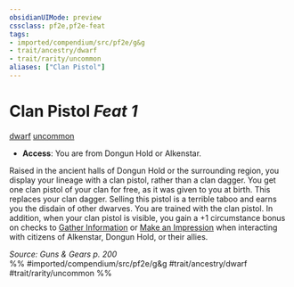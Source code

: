 ```yaml
---
obsidianUIMode: preview
cssclass: pf2e,pf2e-feat
tags:
- imported/compendium/src/pf2e/g&g
- trait/ancestry/dwarf
- trait/rarity/uncommon
aliases: ["Clan Pistol"]
---
```

# Clan Pistol  *Feat 1*  
[dwarf](dwarf.md)  [uncommon](uncommon.md)  

- **Access**: You are from Dongun Hold or Alkenstar.

Raised in the ancient halls of Dongun Hold or the surrounding region, you display your lineage with a clan pistol, rather than a clan dagger. You get one clan pistol of your clan for free, as it was given to you at birth. This replaces your clan dagger. Selling this pistol is a terrible taboo and earns you the disdain of other dwarves. You are trained with the clan pistol. In addition, when your clan pistol is visible, you gain a +1 circumstance bonus on checks to [Gather Information](gather-information.md) or [Make an Impression](make-an-impression.md) when interacting with citizens of Alkenstar, Dongun Hold, or their allies.

*Source: Guns & Gears p. 200*  
%% #imported/compendium/src/pf2e/g&g #trait/ancestry/dwarf #trait/rarity/uncommon %%
